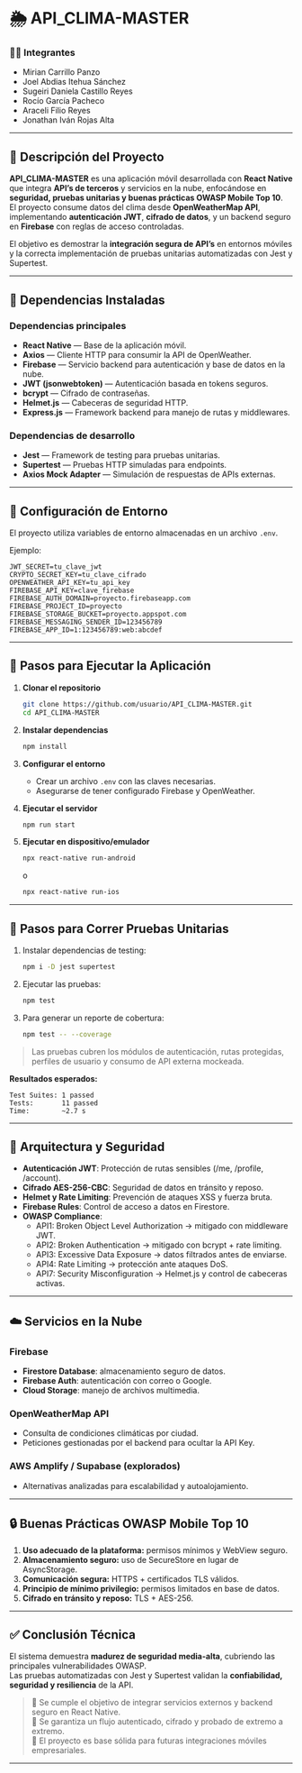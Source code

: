 # 🌦️ API_CLIMA-MASTER
### 👩‍💻 Integrantes
- Mirian Carrillo Panzo  
- Joel Abdias Itehua Sánchez  
- Sugeiri Daniela Castillo Reyes  
- Rocío García Pacheco  
- Araceli Filio Reyes  
- Jonathan Iván Rojas Alta  

---

## 📘 Descripción del Proyecto
**API_CLIMA-MASTER** es una aplicación móvil desarrollada con **React Native** que integra **API’s de terceros** y servicios en la nube, enfocándose en **seguridad, pruebas unitarias y buenas prácticas OWASP Mobile Top 10**.  
El proyecto consume datos del clima desde **OpenWeatherMap API**, implementando **autenticación JWT**, **cifrado de datos**, y un backend seguro en **Firebase** con reglas de acceso controladas.  

El objetivo es demostrar la **integración segura de API’s** en entornos móviles y la correcta implementación de pruebas unitarias automatizadas con Jest y Supertest.

---

## 🧰 Dependencias Instaladas

### Dependencias principales
- **React Native** — Base de la aplicación móvil.  
- **Axios** — Cliente HTTP para consumir la API de OpenWeather.  
- **Firebase** — Servicio backend para autenticación y base de datos en la nube.  
- **JWT (jsonwebtoken)** — Autenticación basada en tokens seguros.  
- **bcrypt** — Cifrado de contraseñas.  
- **Helmet.js** — Cabeceras de seguridad HTTP.  
- **Express.js** — Framework backend para manejo de rutas y middlewares.  

### Dependencias de desarrollo
- **Jest** — Framework de testing para pruebas unitarias.  
- **Supertest** — Pruebas HTTP simuladas para endpoints.  
- **Axios Mock Adapter** — Simulación de respuestas de APIs externas.  

---

## 🔐 Configuración de Entorno

El proyecto utiliza variables de entorno almacenadas en un archivo `.env`.

Ejemplo:

```env
JWT_SECRET=tu_clave_jwt
CRYPTO_SECRET_KEY=tu_clave_cifrado
OPENWEATHER_API_KEY=tu_api_key
FIREBASE_API_KEY=clave_firebase
FIREBASE_AUTH_DOMAIN=proyecto.firebaseapp.com
FIREBASE_PROJECT_ID=proyecto
FIREBASE_STORAGE_BUCKET=proyecto.appspot.com
FIREBASE_MESSAGING_SENDER_ID=123456789
FIREBASE_APP_ID=1:123456789:web:abcdef
```

---

## 🚀 Pasos para Ejecutar la Aplicación

1. **Clonar el repositorio**
   ```bash
   git clone https://github.com/usuario/API_CLIMA-MASTER.git
   cd API_CLIMA-MASTER
   ```

2. **Instalar dependencias**
   ```bash
   npm install
   ```

3. **Configurar el entorno**
   - Crear un archivo `.env` con las claves necesarias.
   - Asegurarse de tener configurado Firebase y OpenWeather.

4. **Ejecutar el servidor**
   ```bash
   npm run start
   ```

5. **Ejecutar en dispositivo/emulador**
   ```bash
   npx react-native run-android
   ```
   o  
   ```bash
   npx react-native run-ios
   ```

---

## 🧪 Pasos para Correr Pruebas Unitarias

1. Instalar dependencias de testing:
   ```bash
   npm i -D jest supertest
   ```

2. Ejecutar las pruebas:
   ```bash
   npm test
   ```

3. Para generar un reporte de cobertura:
   ```bash
   npm test -- --coverage
   ```

> Las pruebas cubren los módulos de autenticación, rutas protegidas, perfiles de usuario y consumo de API externa mockeada.

**Resultados esperados:**
```
Test Suites: 1 passed
Tests:       11 passed
Time:        ~2.7 s
```

---

## 🧱 Arquitectura y Seguridad

- **Autenticación JWT**: Protección de rutas sensibles (/me, /profile, /account).  
- **Cifrado AES-256-CBC**: Seguridad de datos en tránsito y reposo.  
- **Helmet y Rate Limiting**: Prevención de ataques XSS y fuerza bruta.  
- **Firebase Rules**: Control de acceso a datos en Firestore.  
- **OWASP Compliance**:  
  - API1: Broken Object Level Authorization → mitigado con middleware JWT.  
  - API2: Broken Authentication → mitigado con bcrypt + rate limiting.  
  - API3: Excessive Data Exposure → datos filtrados antes de enviarse.  
  - API4: Rate Limiting → protección ante ataques DoS.  
  - API7: Security Misconfiguration → Helmet.js y control de cabeceras activas.

---

## ☁️ Servicios en la Nube

### Firebase
- **Firestore Database**: almacenamiento seguro de datos.  
- **Firebase Auth**: autenticación con correo o Google.  
- **Cloud Storage**: manejo de archivos multimedia.  

### OpenWeatherMap API
- Consulta de condiciones climáticas por ciudad.  
- Peticiones gestionadas por el backend para ocultar la API Key.  

### AWS Amplify / Supabase (explorados)
- Alternativas analizadas para escalabilidad y autoalojamiento.

---

## 🔒 Buenas Prácticas OWASP Mobile Top 10

1. **Uso adecuado de la plataforma:** permisos mínimos y WebView seguro.  
2. **Almacenamiento seguro:** uso de SecureStore en lugar de AsyncStorage.  
3. **Comunicación segura:** HTTPS + certificados TLS válidos.  
4. **Principio de mínimo privilegio:** permisos limitados en base de datos.  
5. **Cifrado en tránsito y reposo:** TLS + AES-256.  

---

## ✅ Conclusión Técnica

El sistema demuestra **madurez de seguridad media-alta**, cubriendo las principales vulnerabilidades OWASP.  
Las pruebas automatizadas con Jest y Supertest validan la **confiabilidad, seguridad y resiliencia** de la API.  

> 🔹 Se cumple el objetivo de integrar servicios externos y backend seguro en React Native.  
> 🔹 Se garantiza un flujo autenticado, cifrado y probado de extremo a extremo.  
> 🔹 El proyecto es base sólida para futuras integraciones móviles empresariales.

---

